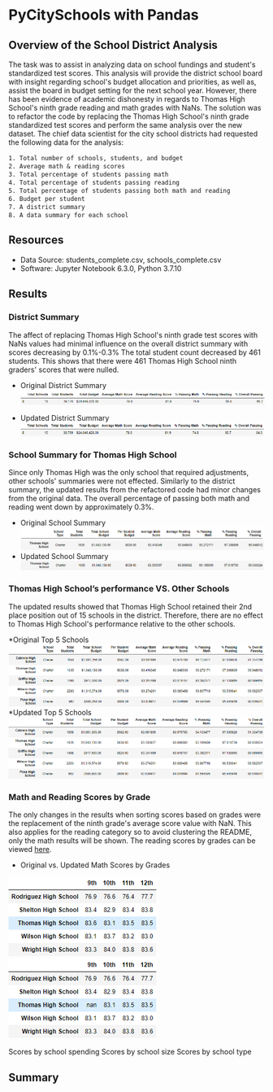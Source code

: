 # PyCitySchools with Pandas

## Overview of the School District Analysis
The task was to assist in analyzing data on school fundings and student's standardized test scores.  This analysis will provide the district school board with insight regarding school's budget allocation and priorities, as well as, assist the board in budget setting for the next school year. However, there has been evidence of academic dishonesty in regards to Thomas High School's ninth grade reading and math grades with NaNs. The solution was to refactor the code by replacing the Thomas High School's ninth grade standardized test scores and perform the same analysis over the new dataset. The chief data scientist for the city school districts had requested the following data for the analysis:

	1. Total number of schools, students, and budget
	2. Average math & reading scores
	3. Total percentage of students passing math
	4. Total percentage of students passing reading
	5. Total percentage of students passing both math and reading
	6. Budget per student
	7. A district summary
	8. A data summary for each school

## Resources
- Data Source: students_complete.csv, schools_complete.csv
- Software: Jupyter Notebook 6.3.0, Python 3.7.10

## Results
### District Summary
The affect of replacing Thomas High School's ninth grade test scores with NaNs values had minimal influence on the overall district summary with scores decreasing by 0.1%-0.3%
The total student count decreased by 461 students.  This shows that there were 461 Thomas High School ninth graders' scores that were nulled.

* Original District Summary
![district_summary](https://github.com/junepwk/school-district-analysis/blob/main/Resources/original_data/district_summary.png)

* Updated District Summary
![new_district_summary](https://github.com/junepwk/school-district-analysis/blob/main/Resources/new_data/new_district_summary.png)

### School Summary for Thomas High School
Since only Thomas High was the only school that required adjustments, other schools' summaries were not effected.  Similarly to the district summary, the updated results from the refactored code had minor changes from the original data.  The overall percentage of passing both math and reading went down by approximately 0.3%.

* Original School Summary
![labels](https://github.com/junepwk/school-district-analysis/blob/main/Resources/original_data/labels.png)
![ths_school_summary](https://github.com/junepwk/school-district-analysis/blob/main/Resources/original_data/ths_school_summary.png)
* Updated School Summary
![new_ths_school_summary](https://github.com/junepwk/school-district-analysis/blob/main/Resources/new_data/new_ths_school_summary.png)

### Thomas High School’s performance VS. Other Schools
The updated results showed that Thomas High School retained their 2nd place position out of 15 schools in the district.  Therefore, there are no effect to Thomas High School's performance relative to the other schools.

*Original Top 5 Schools
![top_five](https://github.com/junepwk/school-district-analysis/blob/main/Resources/original_data/top_five.png)
*Updated Top 5 Schools
![new_top_five](https://github.com/junepwk/school-district-analysis/blob/main/Resources/new_data/new_top_five.png)

### Math and Reading Scores by Grade
The only changes in the results when sorting scores based on grades were the replacement of the ninth grade's average score value with NaN.  This also applies for the reading category so to avoid clustering the README, only the math results will be shown. The reading scores by grades can be viewed [here](https://github.com/junepwk/school-district-analysis/tree/main/Resources).

* Original vs. Updated Math Scores by Grades  

![math_by_grade](https://github.com/junepwk/school-district-analysis/blob/main/Resources/original_data/math_by_grade.png) ![new_math_by_grade](https://github.com/junepwk/school-district-analysis/blob/main/Resources/new_data/new_math_by_grade.png)

Scores by school spending
Scores by school size
Scores by school type

## Summary
